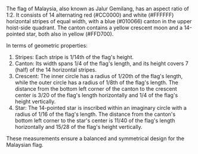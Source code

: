 The flag of Malaysia, also known as Jalur Gemilang, has an aspect ratio of 1:2. It consists of 14 alternating red (#CC0000) and white (#FFFFFF) horizontal stripes of equal width, with a blue (#010066) canton in the upper hoist-side quadrant. The canton contains a yellow crescent moon and a 14-pointed star, both also in yellow (#FFD700).

In terms of geometric properties:
1. Stripes: Each stripe is 1/14th of the flag's height.
2. Canton: Its width spans 1/4 of the flag's length, and its height covers 7 (half) of the 14 horizontal stripes.
3. Crescent: The inner circle has a radius of 1/20th of the flag's length, while the outer circle has a radius of 1/8th of the flag's length. The distance from the bottom left corner of the canton to the crescent center is 3/20 of the flag's length horizontally and 1/4 of the flag's height vertically.
4. Star: The 14-pointed star is inscribed within an imaginary circle with a radius of 1/16 of the flag's length. The distance from the canton's bottom left corner to the star's center is 11/40 of the flag's length horizontally and 15/28 of the flag's height vertically.

These measurements ensure a balanced and symmetrical design for the Malaysian flag.